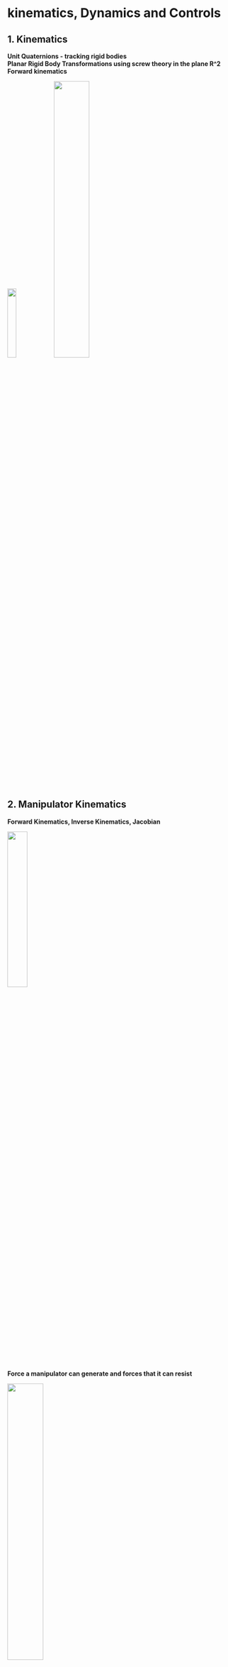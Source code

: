 # kinematics, Dynamics and Controls

## **1. Kinematics**

**Unit Quaternions - tracking rigid bodies** <br>
**Planar Rigid Body Transformations using screw theory in the plane R^2**<br>
**Forward kinematics**<br>
<p float="left">
<img src="https://user-images.githubusercontent.com/92174982/181958228-be78bb29-cb91-4e84-b385-7215552e5f96.JPG" width=20% height=20%>
<img src="https://user-images.githubusercontent.com/92174982/181962088-d7914f05-8ad7-45c0-baf0-4691490d2887.jpg" width=40% height=40%>
</p><br>


## **2. Manipulator Kinematics**<br>

**Forward Kinematics, Inverse Kinematics, Jacobian**<br>
<p float="left">
<img src="https://user-images.githubusercontent.com/92174982/181963219-5a97ee0e-4e8d-44b8-b8d4-cddd9ac72f1a.JPG" width=30% height=30%>
</p><br>

**Force a manipulator can generate and forces that it can resist**<br>
<p float="left">
<img src="https://user-images.githubusercontent.com/92174982/181964566-648a54aa-891a-4951-b802-9a101a097d37.JPG" width=40% height=40%>
</p><br>

**Numerical techniques for solving the Inverse Kinematics problem of redundant manipulators with singular configurations**<br>
  ***code only***<br>
**Virtual model control for mobility and manipulation platforms, Parallel chains**<br>
<p float="left">
<img src="https://user-images.githubusercontent.com/92174982/181970599-9ba4445c-fbb0-42f0-a101-4c2cacaf3139.JPG" width=40% height=40%>
<img src="https://user-images.githubusercontent.com/92174982/181983711-485fae10-3419-4a14-aa3f-903aa4fe217e.jpg" width=40% height=40%>
<img src="https://user-images.githubusercontent.com/92174982/181984117-20a3b7b5-fc71-4bf0-9fd0-f6cf893813f3.jpg" width=40% height=40%>
</p><br>

## **3. Rigid Body Dynamics**

**Lagrange method for deriving the EOP of dynamic systems with constraints**<br>
<p float="left">
<img src="https://user-images.githubusercontent.com/92174982/181991346-c2f0d8e8-2aa9-4f0b-99db-7a31131a881b.JPG" width=30% height=30%>
<img src="https://user-images.githubusercontent.com/92174982/181991795-7aeeef3f-2826-45b4-97ae-61b8ead2b9da.JPG" width=30% height=30%>
</p><br>  
  
**Calculating the inertia matrix of rigid bodies with known shapes**<br>
<p float="left">
<img src="https://user-images.githubusercontent.com/92174982/181994407-76ffa25d-235d-4e62-a131-7c72ace2c2f7.JPG" width=30% height=30%>
</p><br>

**Dynamic parameter identification**<br>
Generating a precise dynamic model of an approaching meteorite to predict its future trajectory based on a small localization information about its inertial pose for a minute at a frequency of 1HZ from the beacon installed on the surface of the asteroid.<br> 
***code only***<br>

## **4. Manipulator Dynamics**<br>
Equations of motion for complicated robot mechanisms <br>
***code only***<br>

## **5. Control Fundamentals**<br>
**LTI systems and feedback design**<br>
State space model for motor-load coupling through series spring system<br>
<p float="left">
<img src="https://user-images.githubusercontent.com/92174982/181994834-82d8ec77-6d27-49f2-9f6d-a94a69e24f5d.JPG" width=30% height=30%>
<img src="https://user-images.githubusercontent.com/92174982/181994915-d0f88c2b-f780-446c-a9a6-0bdb7c22fd31.JPG" width=30% height=30%>
</p><br>
Designing a state feedback that gives a closed loop system with certain eigenvalues - damping the oscillatory eigenvalues<br>

<p float="left">
<img src="https://user-images.githubusercontent.com/92174982/181995265-56dd1f4f-9037-4722-a618-f6c5515ec430.jpg" width=30% height=30%>
<img src="https://user-images.githubusercontent.com/92174982/181995352-a9e921bd-59a3-4791-bf90-b4bb91d4f1f2.jpg" width=30% height=30%>
</p><br>
yet, SEA has higher challenge in attaining covergence with distrubance torque<br>

**Filtering methods to cope with noisy signals**<br>
Estimating position and velocity of a Micro-UAV in a noisy environment<br>
<p float="left">
<img src="https://user-images.githubusercontent.com/92174982/181995521-1eb17086-4cd5-4bc4-85df-03256b17ad2c.jpg" width=30% height=30%>
</p><br>

## **Personal Project - Tree modelling using mass-spring-damper system**
Modeling Trees as Kinematic Stucture with Spring & Damper System - Moonyoung Lee (moonyoul), Kwang Kyun Kim (kwangkyk)<br>

>Abstract— There is a growing need for automation in
agriculture as reports of labor shortages increase. However,
using robots to harvest from trees is challenging because the
dynamics models of trees are often unknown, which can lead
to unsafe robot interaction with the tree. We propose to model
a tree as a series of kinematic chain similar to a robot arm.
With this model simplification, branches can be modeled as
a rigid link where motions are then constraint to revolute
motion around its joints. We then observe tree’s response to
an applied external disturbance in simulation. We investigate
how the response of the spring-damping tree model system
varies as we increase the number of branches in a tree. Our
experimental results show that fully grown tree with 13 links
reach steady state in 43% of the time compared to that
of a less mature tree with only 7 links when an external
disturbance is applied.

